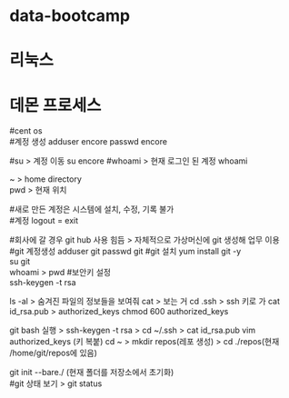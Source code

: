 # data-bootcamp
# 리눅스
# 데몬 프로세스
#cent os  
#계정 생성
adduser encore
passwd encore  
  
#su > 계정 이동
su encore
#whoami > 현재 로그인 된 계정
whoami  

~ > home directory   
pwd > 현재 위치   

#새로 만든 계정은 시스템에 설치, 수정, 기록 불가  
#계정 logout = exit   

#회사에 갈 경우 git hub 사용 힘듬 > 자체적으로 가상머신에 git 생성해 업무 이용
#git 계정생성
adduser git
passwd git
#git 설치
yum install git -y  
su git  
whoami > pwd
#보안키 설정  
ssh-keygen -t rsa  

ls -al > 숨겨진 파일의 정보들을 보여줘
cat > 보는 거
cd .ssh > ssh 키로 가
cat id_rsa.pub > authorized_keys 
chmod 600 authorized_keys  

git bash 실행 > ssh-keygen -t rsa > cd ~/.ssh > cat id_rsa.pub
vim authorized_keys (키 복붙)
cd ~ > mkdir repos(레포 생성) > cd ./repos(현재 /home/git/repos에 있음)  

git init --bare./ (현재 폴더를 저장소에서 초기화)  
#git 상태 보기 > git status  



